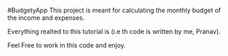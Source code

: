 #BudgetyApp
This project is meant for calculating the monthly budget of the income and expenses.

Everything realted to this tutorial is (i.e th code is written by me, Pranav).

Feel Free to work in this code and enjoy.
